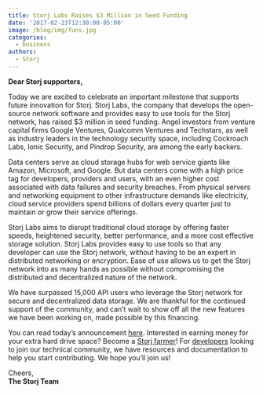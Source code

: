 ```yaml
---
title: Storj Labs Raises $3 Million in Seed Funding
date: '2017-02-23T12:30:00-05:00'
image: /blog/img/funs.jpg
categories:
  - business
authors:
  - Storj
---
```

**Dear Storj supporters,**  
  
Today we are excited to celebrate an important milestone that supports future innovation for Storj. Storj Labs, the company that develops the open-source network software and provides easy to use tools for the Storj network, has raised $3 million in seed funding. Angel investors from venture capital firms Google Ventures, Qualcomm Ventures and Techstars, as well as industry leaders in the technology security space, including Cockroach Labs, Ionic Security, and Pindrop Security, are among the early backers.  
  
<!--more-->

  
Data centers serve as cloud storage hubs for web service giants like Amazon, Microsoft, and Google. But data centers come with a high price tag for developers, providers and users, with an even higher cost associated with data failures and security breaches. From physical servers and networking equipment to other infrastructure demands like electricity, cloud service providers spend billions of dollars every quarter just to maintain or grow their service offerings.  
  
Storj Labs aims to disrupt traditional cloud storage by offering faster speeds, heightened security, better performance, and a more cost effective storage solution. Storj Labs provides easy to use tools so that any developer can use the Storj network, without having to be an expert in distributed networking or encryption. Ease of use allows us to get the Storj network into as many hands as possible without compromising the distributed and decentralized nature of the network.  
  
We have surpassed 15,000 API users who leverage the Storj network for secure and decentralized data storage. We are thankful for the continued support of the community, and can’t wait to show off all the new features we have been working on, made possible by this financing.  
  
You can read today’s announcement [here](http://www.prnewswire.com/news-releases/distributed-cloud-storage-provider-storj-labs-raises-3-million-300412316.html). Interested in earning money for your extra hard drive space? Become a [Storj farmer](https://storj.io/share.html)! For [developers](https://storj.io/developers.html) looking to join our technical community, we have resources and documentation to help you start contributing. We hope you’ll join us!  
  
Cheers,  
**The Storj Team**
